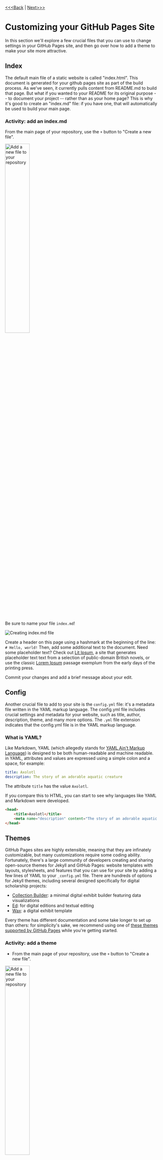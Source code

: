 [<<<Back](04-how.md) | [Next>>>](06-resources.md)

# Customizing your GitHub Pages Site

In this section we'll explore a few crucial files that you can use to change settings in your GitHub Pages site, and then go over how to add a theme to make your site more attractive. 

## Index

The default main file of a static website is called "index.html". This document is generated for your github pages site as part of the build process. As we've seen, it currently pulls content from README.md to build that page. But what if you wanted to your README for its original purpose -- to document your project -- rather than as your home page? This is why it's good to create an "index.md" file: if you have one, that will automatically be used to build your main page.

### Activity: add an index.md

From the main page of your repository, use the `+` button to "Create a new file".

<img src="../static/add-file.png" alt="Add a new file to your repository" width="40%"/>

Be sure to name your file `index.md`!

<img src="../static/index.png" alt="Creating index.md file"/>

Create a header on this page using a hashmark at the beginning of the line: `# Hello, world!` Then, add some additional text to the document. Need some placeholder text? Check out [Lit Ipsum](https://litipsum.com), a site that generates placeholder text text from a selection of public-domain British novels, or use the classic [Lorem Ipsum](https://www.lipsum.com/) passage exemplum from the early days of the printing press.

Commit your changes and add a brief message about your edit.

## Config

Another crucial file to add to your site is the `config.yml` file: it's a metadata file written in the YAML markup language. The config.yml file includes crucial settings and metadata for your website, such as title, author, description, theme, and many more options. The `.yml` file extension indicates that the config.yml file is in the YAML markup language.

### What is YAML? 

Like Markdown, YAML (which allegedly stands for [YAML Ain't Markup Language](https://yaml.org/)) is designed to be both human-readable and machine readable. in YAML, attributes and values are expressed using a simple colon and a space, for example: 

```YAML
title: Axolotl
description: The story of an adorable aquatic creature
```

The attribute `title` has the value `Axolotl`. 

If you compare this to HTML, you can start to see why languages like YAML and Markdown were developed.

```html
<head>
    <title>Axolotl</title>
    <meta name="description" content="The story of an adorable aquatic creature">
</head>
```

## Themes

GitHub Pages sites are highly extensible, meaning that they are infinately customizable, but many customizations require some coding ability. Fortunately, there's a large community of developers creating and sharing open-source themes for Jekyll and GitHub Pages: website templates with layouts, stylesheets, and features that you can use for your site by adding a few lines of YAML to your  `_config.yml` file. There are hundreds of options for Jekyll themes, including several designed specifically for digital scholarship projects:

- [Collection Builder](https://collectionbuilder.github.io/): a minimal digital exhibit builder featuring data visualizations
- [Ed](https://minicomp.github.io/ed/): for digital editions and textual editing
- [Wax](https://minicomp.github.io/wax/): a digital exhibit template

Every theme has different documentation and some take longer to set up than others: for simplicity's sake, we recommend using one of [these themes supported by GitHub Pages](https://pages.github.com/themes/) while you're getting started. 

### Activity: add a theme

- From the main page of your repository, use the `+` button to "Create a new file". 

<img src="../static/add-file.png" alt="Add a new file to your repository" width="40%"/>

- Name this new file `_config.yml` -- and don't forget to include the underscore!

- Start by adding a site title and description:

```yaml
title: Your site title
description: A short tagline for your site
```

- Next, add your theme. we'll start with the [Cayman Theme](https://pages-themes.github.io/cayman/), one of the GitHub Pages supported themes. Here's the GitHub repository with documentation for Cayman: https://github.com/pages-themes/cayman
- Copy and paste the following into your config file:

```yaml
remote_theme: pages-themes/cayman@v0.2.0
plugins:
- jekyll-remote-theme
```

- Finally, **commit your changes**: don't forget to add a commit message!

- Be patient as you wait for your site to re-build. 

### What's in a theme?

What exactly does adding a theme do? The `remote_theme` variable in your config file tells GitHub pages where to look for the files that govern the structure and style of your site. Then, it plugs your content (from Markdown and YAML) into the theme's variables, and builds the website. Because these themes are all open source on GitHub, you can see exactly how your theme works by going to the GitHub repository for Cayman: https://github.com/pages-themes/cayman. It may be a little overwhelming at first, but once you get oriented, you can use these files to customize your site even further.

### Style

While HTML provides the core structure of most web pages, the style (including color, size, font, shape, and how the look changes on different screen sizes) is governed by another language called **CSS** or Cascading Style Sheets. Jekyll uses a slightly different version of CSS called SCSS. You'll find these files in the `_sass` folder, which has a lot going on. 

Fortunately, Cayman offers simplified instructions for adding your own [Stylesheet](https://github.com/pages-themes/cayman/tree/master?tab=readme-ov-file#stylesheet), so you can customize your color scheme, fonts, layout, and a variety of other features.

### Activity: Adding a custom stylesheet

- From the main page of your repository, use the `+` button to "Create a new file". 
  
- In the title field, type the name `/assets/css/style.scss`

- Add this content to your file -- feel free to copy and paste so the content is identical:

```scss
---
---

@import "{{ site.theme }}";

```

- Below the `@import` line, add some custom CSS. Need inspiration? Start by changing the color of your heading text:

```css

h1 {
    color: pink;
}

h2 {
    color: yellow;
}

```

- Make sure the filename and first 4 lines look like this:

<img src="../static/stylesheet.png" alt="adding stylesheet demo" width="100%"/>

- Commit your changes with a message explaining what you've done.

### Structure

As we discussed in the last section, the version of your website that you see is an HTML file that is built using your content and the Cayman theme's structure and style. We've seen how to add content to your site via the markdown file, as well as how to add an additional stylesheet that will override the stylesheet built into the theme. But what if you want to change something in the HTML itself -- such as the links in the heading? Well, this is when understanding the structure of your theme comes in handy. Let's take a look.

In the Cayman theme, like many other Jekyll themes, most of the HTML is found in the`_layouts` folder. In this case, there's only one layout: `default.html`. This file sets the basic structure of each page in your site. If you've seen HTML before, you might notice that this file looks a little different: that's because it also uses a language called [Liquid](https://shopify.github.io/liquid/). That is how the YAML variables you add to your pages and your config file get plugged in to the layout. 

You'll notice at line 30, that there's a variable called `content`

```html
    <main id="content" class="main-content" role="main">
      {{ content }}
```

This variable represents the body of your markdown file, so everything you add as markdown will go here. 

When GitHub Pages builds your site, it starts by looking at your repository for specific settings, metadata, and content. Then it looks to your theme for anything it doesn't find. So in order to edit the default layout, all you need to do is copy this `default.html` file into your repository in the place where it's expected, and make any changes you want.

### Activity: customize the structure

- In your Pages repository, use the `+` button to create a new file
- Give the file the name `_layouts/default.html` (this will create a folder in your repository called `_layouts`)
- In a new tab or browser window, navigate to the [default layout file in Cayman](https://github.com/pages-themes/cayman/blob/master/_layouts/default.html)
- Click 'Copy raw file' to copy the full contents of `default.html`

<img src="../static/copyraw.png" alt="copy raw contents" width="20%"/>

- Return to your Pages repository and paste the contents into the editor window.





## The GitHub code editor



## Activity: customizing your site

- Add an index.md file and add text and images using Markdown
- Create a _config.yml file and add a theme
- Edit your site title and tagline
- Customize the theme using HTML and CSS

[<<<Back](04-how.md) | [Next>>>](06-resources.md)